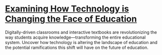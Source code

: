 
# [Examining How Technology is Changing the Face of Education](https://www.mindhaste.com/t/education/examining-how-technology-is-changing-the-face-of-education-407)

Digitally-driven classrooms and interactive textbooks are revolutionizing the way students acquire knowledge—transforming the entire educational system. Uncover how technology is altering the landscape of education and the potential ramifications this shift will have on the future of education.
    